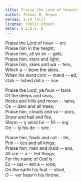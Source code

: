 ```yaml
---  
title: Praise the Lord of Heaven  
author: Thomas B. Brown  
verses: 1-14 (all)  
license: Public Domain  
meter: 6.5.6.5. D  
---  
```

Praise the Lord of heav -- en;  
Praise him in the height;  
Praise him, all ye an -- gels;  
Praise him, stars and light;  
Praise him, skies and wa -- ters,  
Which a -- bove the skies,  
When his word com -- mand -- ed,  
stab -- lished did a -- rise.  
  
Praise the Lord, ye foun -- tains  
Of the deeps and seas,  
Rocks and hills and moun -- tains,  
Ce -- dars and all trees;  
Praise him, clouds and va -- pors,  
Snow and hail and fire,  
Storm -- y wind ful -- fill -- ing  
On -- ly his de -- sire.  
  
Praise him, fowls and cat -- tle,  
Prin -- ces and all kings;  
Praise him, men and maid -- ens,  
All cre -- a -- ted things;  
For the name of God is  
Ex -- cel -- ent a -- lone;  
On the earth his foot -- stool,  
O -- ver heav'n his throne.  
